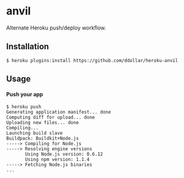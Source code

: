 # anvil

Alternate Heroku push/deploy workflow.

## Installation

    $ heroku plugins:install https://github.com/ddollar/heroku-anvil

## Usage

#### Push your app

	$ heroku push
	Generating application manifest... done
	Computing diff for upload... done
	Uploading new files... done
	Compiling...
	Launching build slave
	Buildpack: Buildkit+Node.js
	-----> Compiling for Node.js
	-----> Resolving engine versions
	       Using Node.js version: 0.6.12
	       Using npm version: 1.1.4
	-----> Fetching Node.js binaries
    ...